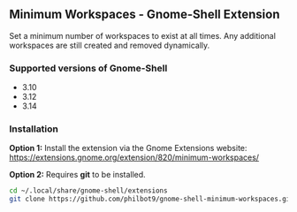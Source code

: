## Minimum Workspaces - Gnome-Shell Extension  
Set a minimum number of workspaces to exist at all times. Any additional workspaces are still created and removed dynamically.  


### Supported versions of Gnome-Shell
* 3.10
* 3.12
* 3.14



### Installation
**Option 1:** Install the extension via the Gnome Extensions website:   
<https://extensions.gnome.org/extension/820/minimum-workspaces/>

**Option 2:** Requires **git** to be installed.    
``` bash
cd ~/.local/share/gnome-shell/extensions
git clone https://github.com/philbot9/gnome-shell-minimum-workspaces.git minimum-workspaces@philbot9.github.com
```
